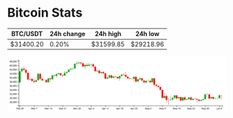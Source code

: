 # Bitcoin Stats

BTC/USDT|24h change|24h high|24h low|
|---|---|---|---|
|$31400.20|0.20%|$31599.85|$29218.96|

<img src="./chart.svg">
